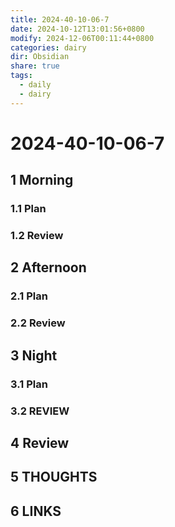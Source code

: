 ```yaml
---
title: 2024-40-10-06-7
date: 2024-10-12T13:01:56+0800
modify: 2024-12-06T00:11:44+0800
categories: dairy
dir: Obsidian
share: true
tags:
  - daily
  - dairy
---
```


# 2024-40-10-06-7

## 1 Morning

### 1.1 Plan

### 1.2 Review

## 2 Afternoon

### 2.1 Plan

### 2.2 Review

## 3 Night

### 3.1 Plan

### 3.2 REVIEW

## 4 Review

## 5 THOUGHTS

## 6 LINKS